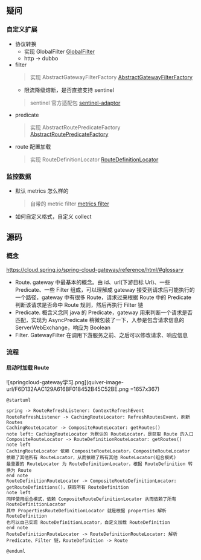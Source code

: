 ## 疑问
### 自定义扩展
  - 协议转换
    - 实现 GlobalFilter [GlobalFilter](https://cloud.spring.io/spring-cloud-gateway/reference/html/#writing-custom-global-filters)
    - http -> dubbo
  - filter
    > 实现 AbstractGatewayFilterFactory [AbstractGatewayFilterFactory](https://cloud.spring.io/spring-cloud-gateway/reference/html/#writing-custom-gatewayfilter-factories)
    - 限流降级熔断，是否直接支持 sentinel
     > sentinel 官方适配包 [sentinel-adaptor](https://sentinelguard.io/zh-cn/docs/api-gateway-flow-control.html)
  - predicate
    > 实现 AbstractRoutePredicateFactory [AbstractRoutePredicateFactory](https://cloud.spring.io/spring-cloud-gateway/reference/html/#writing-custom-route-predicate-factories)
  - route 配置加载
    > 实现 RouteDefinitionLocator [RouteDefinitionLocator](https://cloud.spring.io/spring-cloud-gateway/reference/html/#configuration)
### 监控数据
  - 默认 metrics 怎么样的 
    > 自带的 metric filter [metrics filter](https://cloud.spring.io/spring-cloud-gateway/reference/html/#the-gateway-metrics-filter)
  - 如何自定义格式，自定义 collect
  
## 源码
### 概念
https://cloud.spring.io/spring-cloud-gateway/reference/html/#glossary
- Route. gateway 中最基本的概念。由 id、url(下游目标 Url)、一些 Predicate、一些 Filter 组成，可以理解成 gateway 接受到请求后可能执行的一个路径，gateway 中有很多 Route，请求过来根据 Route 中的 Predicate 判断该请求是否命中 Route 规则，然后再执行 Filter 链
- Predicate. 概含义念同 java 的 Predicate，gateway 用来判断一个请求是否匹配，实现为 AsyncPredicate 稍微包装了一下，入参是包含请求信息的 ServerWebExchange，响应为 Boolean
- Filter. GatewayFilter 在调用下游服务之前、之后可以修改请求、响应信息


### 流程
#### 启动时加载 Route 
![springcloud-gateway学习.png](quiver-image-url/F6D132AAC129A616BF018452B45C52BE.png =1657x367)

```plantuml
@startuml

spring -> RouteRefreshListener: ContextRefreshEvent
RouteRefreshListener -> CachingRouteLocator: RefreshRoutesEvent，刷新 Routes
CachingRouteLocator -> CompositeRouteLocator: getRoutes()
note left: CachingRouteLocator 为默认的 RouteLocator，是获取 Route 的入口
CompositeRouteLocator -> RouteDefinitionRouteLocator: getRoutes()
note left
CachingRouteLocator 依赖 CompositeRouteLocator，CompositeRouteLocator 依赖了其他所有 RouteLocator，从而依赖了所有其他 RouteLocator(组合模式)
最重要的 RouteLocator 为 RouteDefinitionLocator，根据 RouteDefinition 转换为 Route
end note
RouteDefinitionRouteLocator -> CompositeRouteDefinitionLocator: getRouteDefinitions()，获取所有 RouteDefinition
note left
同样使用组合模式，依赖 CompositeRouteDefinitionLocator 从而依赖了所有 RouteDefinitionLocator
其中 PropertiesRouteDefinitionLocator 就是根据 properties 解析 RouteDefinition
也可以自己实现 RouteDefinitionLocator，自定义加载 RouteDefinition
end note
RouteDefinitionRouteLocator -> RouteDefinitionRouteLocator: 解析 Predicate、Filter 链，RouteDefinition -> Route

@enduml
```


